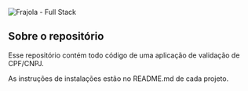 ![Frajola - Full Stack](https://c0.klipartz.com/pngpicture/757/355/gratis-png-tasmanian-devil-looney-tunes-sylvester-bugs-bunny-tweety-animacion-thumbnail.png)

## Sobre o repositório
Esse repositório contém todo código de uma aplicação de validação de CPF/CNPJ.

As instruções de instalações estão no README.md de cada projeto.